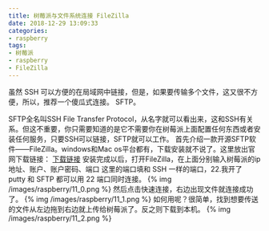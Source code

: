 ```yaml
---
title: 树莓派与文件系统连接 FileZilla
date: 2018-12-29 13:09:33
categories:
- raspberry
tags:
- 树莓派
- raspberry
- FileZilla
---
```

虽然 SSH 可以方便的在局域网中链接，但是，如果要传输多个文件，这又很不方便，所以，推荐一个傻瓜式连接。
SFTP。
<!--more-->
SFTP全名叫SSH File Transfer Protocol，从名字就可以看出来，这和SSH有关系。但这不重要，你只需要知道的是它不需要你在树莓派上面配置任何东西或者安装任何服务，只要SSH可以链接，SFTP就可以工作。
首先介绍一款开源SFTP软件——FileZilla。windows和Mac os平台都有，下载安装就不说了。这里放出官网下载链接：
[下载链接](https://www.filezilla.cn/download/client)
安装完成以后，打开FileZilla，在上面分别输入树莓派的ip地址、账户、账户密码、端口
这里的端口填和 SSH 一样的端口，22.我开了 putty 和 SFTP 都可以用 22 端口同时连接。
{% img /images/raspberry/11_0.png %}
然后点击快速连接，右边出现文件就连接成功了。
{% img /images/raspberry/11_1.png %}
如何用呢？很简单，找到想要传送的文件从左边拖到右边就上传给树莓派了。反之则下载到本机。
{% img /images/raspberry/11_2.png %}



